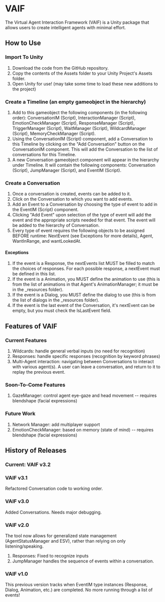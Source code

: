 # VAIF
The Virtual Agent Interaction Framework (VAIF) is a Unity package that allows users to create intelligent agents with minimal effort.

## How to Use
### Import To Unity
1. Download the code from the GitHub repository.
2. Copy the contents of the Assets folder to your Unity Project's Assets folder.
3. Open Unity for use! (may take some time to load these new additions to the project)

### Create a Timeline (an empty gameobject in the hierarchy)
1. Add to this gameobject the following components (in the following order): ConversationIM (Script), InteractionManager (Script), EmotionCheckManager (Script), ResponseManager (Script), TriggerManager (Script), WaitManager (Script), WildcardManager (Script), MemoryCheckManager (Script).
2. Using the ConversationIM (Script) component, add a Conversation to this Timeline by clicking on the "Add Conversation" button on the ConversationIM component. This will add the Conversation to the list of conversations for this Timeline.
3. A new Conversation gameobject component will appear in the hierarchy under Timeline. It will contain the following components: Conversation (Script), JumpManager (Script), and EventIM (Script).

### Create a Conversation
1. Once a conversation is created, events can be added to it.
2. Click on the Conversation to which you want to add events.
3. Add an Event to a Conversation by choosing the type of event to add in the EventIM (Script) component.
4. Clicking "Add Event" upon selection of the type of event will add the event and the appropriate scripts needed for that event. The event will be added to the hierarchy of Conversation.
5. Every type of event requires the following objects to be assigned BEFORE runtime: NextEvent (see Exceptions for more details), Agent, WantInRange, and wantLookedAt.

#### Exceptions
1. If the event is a Response, the nextEvents list MUST be filled to match the choices of responses. For each possible response, a nextEvent must be defined in this list.
2. If the event is a Animation, you MUST define the animation to use (this is from the list of animations in that Agent's AnimationManager; it must be in the _resources folder).
3. If the event is a Dialog, you MUST define the dialog to use (this is from the list of dialogs in the _resources folder).
4. If the event is the last event of the Conversation, it's nextEvent can be empty, but you must check the IsLastEvent field.

## Features of VAIF
### Current Features
1. Wildcards: handle general verbal inputs (no need for recognition)
2. Responses: handle specific responses (recognition by keyword phrases)
3. Multi-Agent interaction: navigating between Conversations to interact with various agent(s). A user can leave a conversation, and return to it to replay the previous event.

### Soon-To-Come Features
1. GazeManager: control agent eye-gaze and head movement -- requires blendshape (facial expressions)

### Future Work
1. Network Manager: add multiplayer support
2. EmotionCheckManager: based on memory (state of mind) -- requires blendshape (facial expressions)

## History of Releases
### Current: VAIF v3.2


### VAIF v3.1
Refactored Conversation code to working order.

### VAIF v3.0
Added Conversations. Needs major debugging.

### VAIF v2.0
The tool now allows for generalized state management (AgentStatusManager and ESV), rather than relying on only listening/speaking.
1. Responses: Fixed to recognize inputs
2. JumpManager handles the sequence of events within a conversation.

### VAIF v1.0
This previous version tracks when EventIM type instances (Response, Dialog, Animation, etc.) are completed. No more running through a list of events!